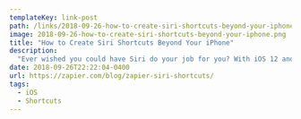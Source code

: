 ```yaml
---
templateKey: link-post
path: /links/2018-09-26-how-to-create-siri-shortcuts-beyond-your-iphone
image: 2018-09-26-how-to-create-siri-shortcuts-beyond-your-iphone.png
title: "How to Create Siri Shortcuts Beyond Your iPhone"
description:
  "Ever wished you could have Siri do your job for you? With iOS 12 and the new Shortcuts app, you can finally customize Siri. Set up a workflow, then tell Siri what to do, and it can send emails and save contacts and more for you automatically."
date: 2018-09-26T22:22:04-0400
url: https://zapier.com/blog/zapier-siri-shortcuts/
tags:
  - iOS
  - Shortcuts
---
```

